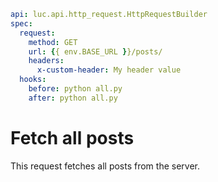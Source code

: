 ```yaml
api: luc.api.http_request.HttpRequestBuilder
spec:
  request:
    method: GET
    url: {{ env.BASE_URL }}/posts/
    headers:
      x-custom-header: My header value
  hooks:
    before: python all.py
    after: python all.py
```

# Fetch all posts
This request fetches all posts from the server.

